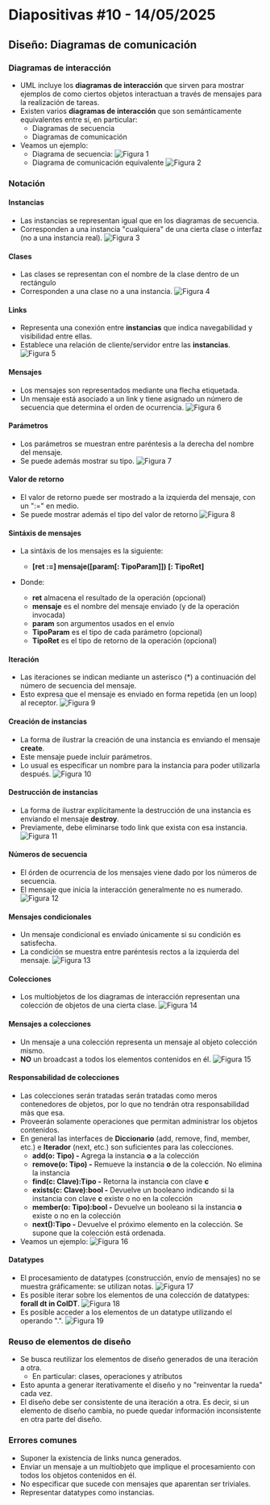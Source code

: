 # Diapositivas #10 - 14/05/2025

## Diseño: Diagramas de comunicación

### Diagramas de interacción

- UML incluye los **diagramas de interacción** que sirven para mostrar ejemplos de como ciertos objetos interactuan a través de mensajes para la realización de tareas.
- Existen varios **diagramas de interacción** que son semánticamente equivalentes entre sí, en particular:
    - Diagramas de secuencia
    - Diagramas de comunicación
- Veamos un ejemplo:
    - Diagrama de secuencia:
        ![Figura 1](images/d10fig1.png)
    - Diagrama de comunicación equivalente
        ![Figura 2](images/d10fig2.png)

### Notación

#### Instancias

- Las instancias se representan igual que en los diagramas de secuencia.
- Corresponden a una instancia "cualquiera" de una cierta clase o interfaz (no a una instancia real).
    ![Figura 3](images/d10fig3.png)

#### Clases

- Las clases se representan con el nombre de la clase dentro de un rectángulo
- Corresponden a una clase no a una instancia.
    ![Figura 4](images/d10fig4.png)

#### Links

- Representa una conexión entre **instancias** que indica navegabilidad y visibilidad entre ellas.
- Establece una relación de cliente/servidor entre las **instancias**.
    ![Figura 5](images/d10fig5.png)

#### Mensajes

- Los mensajes son representados mediante una flecha etiquetada.
- Un mensaje está asociado a un link y tiene asignado un número de secuencia que determina el orden de ocurrencia.
    ![Figura 6](images/d10fig6.png)

#### Parámetros

- Los parámetros se muestran entre paréntesis a la derecha del nombre del mensaje.
- Se puede además mostrar su tipo.
    ![Figura 7](images/d10fig7.png)

#### Valor de retorno

- El valor de retorno puede ser mostrado a la izquierda del mensaje, con un ":=" en medio.
- Se puede mostrar además el tipo del valor de retorno
    ![Figura 8](images/d10fig8.png)

#### Sintáxis de mensajes

- La sintáxis de los mensajes es la siguiente:
    - **[ret :=] mensaje([param[: TipoParam]]) [: TipoRet]**

- Donde:
    - **ret** almacena el resultado de la operación (opcional)
    - **mensaje** es el nombre del mensaje enviado (y de la operación invocada)
    - **param** son argumentos usados en el envío
    - **TipoParam** es el tipo de cada parámetro (opcional)
    - **TipoRet** es el tipo de retorno de la operación (opcional)

#### Iteración

- Las iteraciones se indican mediante un asterísco (*) a continuación del número de secuencia del mensaje.
- Esto expresa que el mensaje es enviado en forma repetida (en un loop) al receptor.
    ![Figura 9](images/d10fig9.png)

#### Creación de instancias

- La forma de ilustrar la creación de una instancia es enviando el mensaje **create**.
- Este mensaje puede incluir parámetros.
- Lo usual es específicar un nombre para la instancia para poder utilizarla después.
    ![Figura 10](images/d10fig10.png)

#### Destrucción de instancias

- La forma de ilustrar explícitamente la destrucción de una instancia es enviando el mensaje **destroy**.
- Previamente, debe eliminarse todo link que exista con esa instancia.
    ![Figura 11](images/d10fig11.png)

#### Números de secuencia

- El órden de ocurrencia de los mensajes viene dado por los números de secuencia.
- El mensaje que inicia la interacción generalmente no es numerado.
    ![Figura 12](images/d10fig12.png)

#### Mensajes condicionales

- Un mensaje condicional es enviado únicamente si su condición es satisfecha.
- La condición se muestra entre paréntesis rectos a la izquierda del mensaje.
    ![Figura 13](images/d10fig13.png)

#### Colecciones

- Los multiobjetos de los diagramas de interacción representan una colección de objetos de una cierta clase.
    ![Figura 14](images/d10fig14.png)

#### Mensajes a colecciones

- Un mensaje a una colección representa un mensaje al objeto colección mismo.
- **NO** un broadcast a todos los elementos contenidos en él.
    ![Figura 15](images/d10fig15.png)

#### Responsabilidad de colecciones

- Las colecciones serán tratadas serán tratadas como meros contenedores de objetos, por lo que no tendrán otra responsabilidad más que esa.
- Proveerán solamente operaciones que permitan administrar los objetos contenidos.
- En general las interfaces de **Diccionario** (add, remove, find, member, etc.) e **Iterador** (next, etc.) son suficientes para las colecciones.
    - **add(o: Tipo) -** Agrega la instancia **o** a la colección
    - **remove(o: Tipo) -** Remueve la instancia **o** de la colección. No elimina la instancia
    - **find(c: Clave):Tipo -** Retorna la instancia con clave **c**
    - **exists(c: Clave):bool -** Devuelve un booleano indicando si la instancia con clave **c** existe o no en la colección
    - **member(o: Tipo):bool -** Devuelve un booleano si la instancia **o** existe o no en la colección
    - **next():Tipo -** Devuelve el próximo elemento en la colección. Se supone que la colección está ordenada.
- Veamos un ejemplo:
    ![Figura 16](images/d10fig16.png)

#### Datatypes

- El procesamiento de datatypes (construcción, envío de mensajes) no se muestra gráficamente: se utilizan notas.
    ![Figura 17](images/d10fig17.png)
- Es posible iterar sobre los elementos de una colección de datatypes: **forall dt in ColDT**.
    ![Figura 18](images/d10fig18.png)
- Es posible acceder a los elementos de un datatype utilizando el operando ".".
    ![Figura 19](images/d10fig19.png)

### Reuso de elementos de diseño

- Se busca reutilizar los elementos de diseño generados de una iteración a otra.
    - En particular: clases, operaciones y atributos
- Esto apunta a generar iterativamente el diseño y no "reinventar la rueda" cada vez.
- El diseño debe ser consistente de una iteración a otra. Es decir, si un elemento de diseño cambia, no puede quedar información inconsistente en otra parte del diseño.

### Errores comunes

- Suponer la existencia de links nunca generados.
- Enviar un mensaje a un multiobjeto que implique el procesamiento con todos los objetos contenidos en él.
- No especificar que sucede con mensajes que aparentan ser triviales.
- Representar datatypes como instancias.
